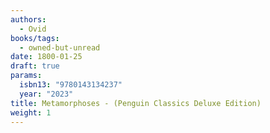 ```yaml
---
authors:
  - Ovid
books/tags:
  - owned-but-unread
date: 1800-01-25
draft: true
params:
  isbn13: "9780143134237"
  year: "2023"
title: Metamorphoses - (Penguin Classics Deluxe Edition)
weight: 1
---
```


<!--more-->
